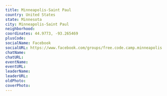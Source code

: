 ```yaml
---
title: Minneapolis-Saint Paul
country: United States
state: Minnesota
city: Minneapolis-Saint Paul
neighborhood: 
coordinates: 44.9773, -93.265469
plusCode:
socialName: Facebook
socialURL: https://www.facebook.com/groups/free.code.camp.minneapolis
chatName:
chatURL:
eventName:
eventURL:
leaderName:
leaderURL:
oldPhoto: 
coverPhoto:
---
```

